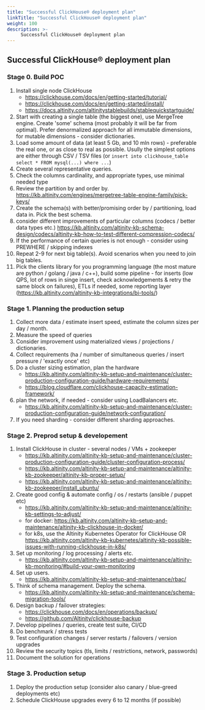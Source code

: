 ```yaml
---
title: "Successful ClickHouse® deployment plan"
linkTitle: "Successful ClickHouse® deployment plan"
weight: 100
description: >-
     Successful ClickHouse® deployment plan
---
```


## Successful ClickHouse® deployment plan

### Stage 0. Build POC

1.  Install single node ClickHouse
    - https://clickhouse.com/docs/en/getting-started/tutorial/
    - https://clickhouse.com/docs/en/getting-started/install/
    - https://docs.altinity.com/altinitystablebuilds/stablequickstartguide/
2.  Start with creating a single table (the biggest one), use MergeTree engine. Create 'some' schema (most probably it will be far from optimal). Prefer denormalized approach for all immutable dimensions, for mutable dimensions - consider dictionaries.
3.  Load some amount of data (at least 5 Gb, and 10 mln rows) - preferable the real one, or as close to real as possible. Usully the simplest options are either through CSV / TSV files (or `insert into clickhouse_table select * FROM mysql(...) where ...`)
4.  Create several representative queries.
5.  Check the columns cardinality, and appropriate types, use minimal needed type
6.  Review the partition by and order by. https://kb.altinity.com/engines/mergetree-table-engine-family/pick-keys/
7.  Create the schema(s) with better/promising order by / partitioning, load data in. Pick the best schema.
8.  consider different improvements of particular columns (codecs / better data types etc.) https://kb.altinity.com/altinity-kb-schema-design/codecs/altinity-kb-how-to-test-different-compression-codecs/
9.  If the performance of certain queries is not enough - consider using PREWHERE / skipping indexes 
10.  Repeat 2-9 for next big table(s). Avoid scenarios when you need to join big tables.
11. Pick the clients library for you programming language (the most mature are python / golang / java / c++), build some pipeline - for inserts (low QPS, lot of rows in singe insert, check acknowledgements & retry the same block on failures), ETLs if needed, some reporting layer (https://kb.altinity.com/altinity-kb-integrations/bi-tools/) 

### Stage 1. Planning the production setup

1.  Collect more data / estimate insert speed, estimate the column sizes per day / month.
2.  Measure the speed of queries
3.  Consider improvement using materialized views / projections / dictionaries.
4.  Collect requirements (ha / number of simultaneous queries / insert pressure / 'exactly once' etc)
5.  Do a cluster sizing estimation, plan the hardware 
    - https://kb.altinity.com/altinity-kb-setup-and-maintenance/cluster-production-configuration-guide/hardware-requirements/
    - https://blog.cloudflare.com/clickhouse-capacity-estimation-framework/
7.  plan the network, if needed - consider using LoadBalancers etc.
     - https://kb.altinity.com/altinity-kb-setup-and-maintenance/cluster-production-configuration-guide/network-configuration/
9.  If you need sharding - consider different sharding approaches.

### Stage 2. Preprod setup & developement

1.  Install ClickHouse in cluster - several nodes / VMs + zookeeper
    - https://kb.altinity.com/altinity-kb-setup-and-maintenance/cluster-production-configuration-guide/cluster-configuration-process/
	- https://kb.altinity.com/altinity-kb-setup-and-maintenance/altinity-kb-zookeeper/altinity-kb-proper-setup/
	- https://kb.altinity.com/altinity-kb-setup-and-maintenance/altinity-kb-zookeeper/install_ubuntu/
2.  Create good config & automate config / os / restarts (ansible / puppet etc)
	- https://kb.altinity.com/altinity-kb-setup-and-maintenance/altinity-kb-settings-to-adjust/
	- for docker: https://kb.altinity.com/altinity-kb-setup-and-maintenance/altinity-kb-clickhouse-in-docker/
	- for k8s, use the Altinity Kubernetes Operator for ClickHouse OR https://kb.altinity.com/altinity-kb-kubernetes/altinity-kb-possible-issues-with-running-clickhouse-in-k8s/
3.  Set up monitoring / log processing / alerts etc.
    - https://kb.altinity.com/altinity-kb-setup-and-maintenance/altinity-kb-monitoring/#build-your-own-monitoring
4.  Set up users.
     - https://kb.altinity.com/altinity-kb-setup-and-maintenance/rbac/ 
5.  Think of schema management. Deploy the schema.
     - https://kb.altinity.com/altinity-kb-setup-and-maintenance/schema-migration-tools/
6.  Design backup / failover strategies:
	- https://clickhouse.com/docs/en/operations/backup/
	- https://github.com/Altinity/clickhouse-backup
7.  Develop pipelines / queries, create test suite, CI/CD
8.  Do benchmark / stress tests 
9.  Test configuration changes / server restarts / failovers / version upgrades
10.  Review the security topics (tls, limits / restrictions, network, passwords)
11.  Document the solution for operations

### Stage 3. Production setup

1. Deploy the production setup (consider also canary / blue-greed deployments etc)
4. Schedule ClickHouse upgrades every 6 to 12 months (if possible)
